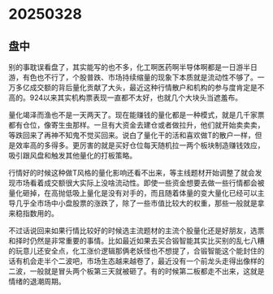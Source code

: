# 20250328

## 盘中

别的事耽误看盘了，其实能写的也不多，化工啊医药啊半导体啊都是一日游半日游，有色也不行了，个股普跌、市场持续缩量的现象下本质就是流动性不够了。一万多亿成交额的背后量化贡献了大头，最近这种行情散户和机构的参与度肯定是不高的。924以来其实机构票表现一直都不太好，也就几个大块头当遮羞布。

量化竭泽而渔也不是一天两天了。现在能赚钱的量化都是一种模式，就是几千家票都有仓位，像寄生虫那样。一旦有大资金去建仓或者做拉升，他们就开始卖卖卖，等跌回来了再神不知鬼不觉买回来。说白了量化干的活和喜欢做T的散户一样，但是效率高的多得多。更厉害的就是买好仓位每天随机拉一两个板块制造赚钱效应，吸引跟风盘和触发其他量化的打板策略。

行情好的时候这种做T风格的量化影响还看不出来，等主线题材开始调整了就会发现市场看着成交额很大实际上没啥流动性。即使一些资金想要去做一些行情都会被量化砸掉，在高抛低吸上量化是没有对手的，而且随着体量的变大量化已经可以主导几乎全市场中小盘股票的涨跌了，除了一些市值比较大的权重，那些一般就是拿来稳指数用的。

不过话说回来如果行情比较好的时候选主流题材的主流个股量化还是好朋友，选票和择时仍然是非常重要的事情。比如最近如果去买合锻智能其实比买别的乱七八糟的玩意儿还安全点，化工涨价逻辑那俩老妖怪也不想提了，合锻智能这个能封住的话有机会走半个二波吧，市场生态越来越卷了，最近没有一个前龙头走得出像样的二波，一般就是冒头两个板第三天就被砸了。有的时候第二板都走不出来，这就是情绪的退潮周期。
